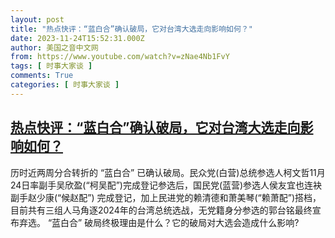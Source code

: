 ```yaml
---
layout: post
title: "热点快评：“蓝白合”确认破局，它对台湾大选走向影响如何？"
date: 2023-11-24T15:52:31.000Z
author: 美国之音中文网
from: https://www.youtube.com/watch?v=zNae4Nb1FvY
tags: [ 时事大家谈 ]
comments: True
categories: [ 时事大家谈 ]
---
```

<!--1700841151000-->
[热点快评：“蓝白合”确认破局，它对台湾大选走向影响如何？](https://www.youtube.com/watch?v=zNae4Nb1FvY)
------

<div>
历时近两周分合转折的 “蓝白合” 已确认破局。民众党(白营)总统参选人柯文哲11月24日率副手吴欣盈(“柯吴配”)完成登记参选后，国民党(蓝营)参选人侯友宜也连袂副手赵少康(“候赵配”) 完成登记，加上民进党的赖清德和萧美琴(“赖萧配”)搭档，目前共有三组人马角逐2024年的台湾总统选战，无党籍身分参选的郭台铭最终宣布弃选。 “蓝白合” 破局终极理由是什么？它的破局对大选会造成什么影响?
</div>
